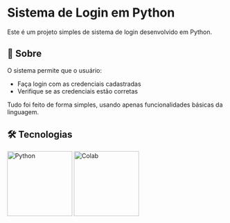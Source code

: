# Sistema de Login em Python

Este é um projeto simples de sistema de login desenvolvido em Python.

## 📌 Sobre

O sistema permite que o usuário:
- Faça login com as credenciais cadastradas
- Verifique se as credenciais estão corretas

Tudo foi feito de forma simples, usando apenas funcionalidades básicas da linguagem.

## 🛠 Tecnologias
<P> 

<img src=https://upload.wikimedia.org/wikipedia/commons/c/c3/Python-logo-notext.svg alt=Python width="150" />
<img src=https://colab.research.google.com/img/colab_favicon_256px.png" alt=Colab width="150" alt= />

</P>

